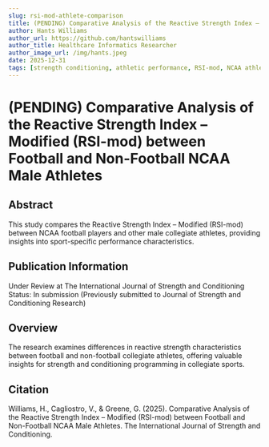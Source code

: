 ```yaml
---
slug: rsi-mod-athlete-comparison
title: (PENDING) Comparative Analysis of the Reactive Strength Index – Modified (RSI-mod) between Football and Non-Football NCAA Male Athletes
author: Hants Williams
author_url: https://github.com/hantswilliams
author_title: Healthcare Informatics Researcher
author_image_url: /img/hants.jpeg
date: 2025-12-31
tags: [strength conditioning, athletic performance, RSI-mod, NCAA athletes, sports science]
---
```


# (PENDING) Comparative Analysis of the Reactive Strength Index – Modified (RSI-mod) between Football and Non-Football NCAA Male Athletes

## Abstract

This study compares the Reactive Strength Index – Modified (RSI-mod) between NCAA football players and other male collegiate athletes, providing insights into sport-specific performance characteristics.

<!--truncate-->

## Publication Information

Under Review at The International Journal of Strength and Conditioning  
Status: In submission (Previously submitted to Journal of Strength and Conditioning Research)

## Overview

The research examines differences in reactive strength characteristics between football and non-football collegiate athletes, offering valuable insights for strength and conditioning programming in collegiate sports.

## Citation

Williams, H., Cagliostro, V., & Greene, G. (2025). Comparative Analysis of the Reactive Strength Index – Modified (RSI-mod) between Football and Non-Football NCAA Male Athletes. The International Journal of Strength and Conditioning.
